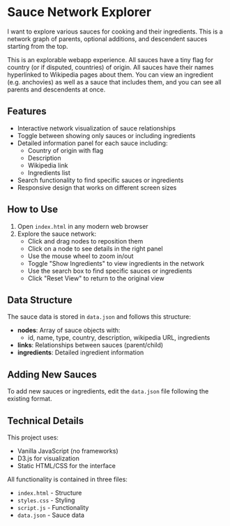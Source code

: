 # Sauce Network Explorer

I want to explore various sauces for cooking and their ingredients. This is a network graph of parents, optional additions, and descendent sauces starting from the top.

This is an explorable webapp experience. All sauces have a tiny flag for country (or if disputed, countries) of origin. All sauces have their names hyperlinked to Wikipedia pages about them. You can view an ingredient (e.g. anchovies) as well as a sauce that includes them, and you can see all parents and descendents at once.

## Features

- Interactive network visualization of sauce relationships
- Toggle between showing only sauces or including ingredients
- Detailed information panel for each sauce including:
  - Country of origin with flag
  - Description
  - Wikipedia link
  - Ingredients list
- Search functionality to find specific sauces or ingredients
- Responsive design that works on different screen sizes

## How to Use

1. Open `index.html` in any modern web browser
2. Explore the sauce network:
   - Click and drag nodes to reposition them
   - Click on a node to see details in the right panel
   - Use the mouse wheel to zoom in/out
   - Toggle "Show Ingredients" to view ingredients in the network
   - Use the search box to find specific sauces or ingredients
   - Click "Reset View" to return to the original view

## Data Structure

The sauce data is stored in `data.json` and follows this structure:

- **nodes**: Array of sauce objects with:
  - id, name, type, country, description, wikipedia URL, ingredients
- **links**: Relationships between sauces (parent/child)
- **ingredients**: Detailed ingredient information

## Adding New Sauces

To add new sauces or ingredients, edit the `data.json` file following the existing format.

## Technical Details

This project uses:

- Vanilla JavaScript (no frameworks)
- D3.js for visualization
- Static HTML/CSS for the interface

All functionality is contained in three files:

- `index.html` - Structure
- `styles.css` - Styling
- `script.js` - Functionality
- `data.json` - Sauce data
